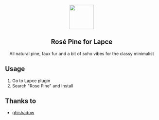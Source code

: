 <p align="center">
    <img src="https://github.com/rose-pine/rose-pine-theme/raw/main/assets/icon.png" width="80" />
    <h2 align="center">Rosé Pine for Lapce</h2>
</p>

<p align="center">All natural pine, faux fur and a bit of soho vibes for the classy minimalist</p>


## Usage

1. Go to Lapce plugin
2. Search "Rose Pine" and Install

## Thanks to

- [ghishadow](https://github.com/ghishadow)
